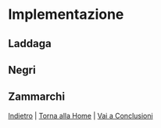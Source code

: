 # Implementazione

## Laddaga

## Negri

## Zammarchi


[Indietro](../5-detailed-design/README.md) | [Torna alla Home](../README.md) | [Vai a Conclusioni](../7-conclusion/README.md)
